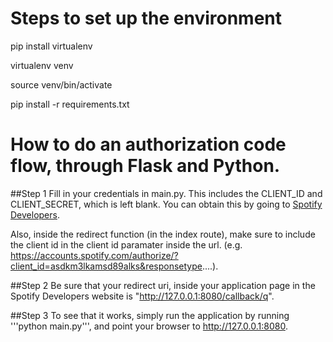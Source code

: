 Steps to set up the environment
=======

pip install virtualenv

virtualenv venv

source venv/bin/activate

pip install -r requirements.txt





How to do an authorization code flow, through Flask and Python.
=======
##Step 1
Fill in your credentials in main.py. This includes the CLIENT_ID and CLIENT_SECRET, which is left blank. You can obtain this by going to [Spotify Developers](https://developer.spotify.com/my-applications/#!/).


Also, inside the redirect function (in the index route), make sure to include the client id in the client id paramater inside the url. (e.g. https://accounts.spotify.com/authorize/?client_id=asdkm3lkamsd89alks&responsetype....).


##Step 2
Be sure that your redirect uri, inside your application page in the Spotify Developers website is "http://127.0.0.1:8080/callback/q".


##Step 3
To see that it works, simply run the application by running '''python main.py''', and point your browser to http://127.0.0.1:8080.

